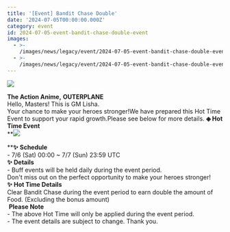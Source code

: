 ```yaml
---
title: '[Event] Bandit Chase Double'
date: '2024-07-05T00:00:00.000Z'
category: event
id: 2024-07-05-event-bandit-chase-double-event
images:
  - >-
    /images/news/legacy/event/2024-07-05-event-bandit-chase-double-event/6c42148b8c1d4cabad33dfc28815213e.webp
  - >-
    /images/news/legacy/event/2024-07-05-event-bandit-chase-double-event/8c0714c660d941ec8e9a4837af096290.webp
---
```


![](/images/news/legacy/event/2024-07-05-event-bandit-chase-double-event/6c42148b8c1d4cabad33dfc28815213e.webp)  

**The Action Anime,** **OUTERPLANE**  
Hello, Masters! This is GM Lisha.  
Your chance to make your heroes stronger!We have prepared this Hot Time Event to support your rapid growth.Please see below for more details. **◈ Hot Time Event**  
**![](/images/news/legacy/event/2024-07-05-event-bandit-chase-double-event/8c0714c660d941ec8e9a4837af096290.webp)  
  
****✨** **Schedule**  
\- 7/6 (Sat) 00:00 ~ 7/7 (Sun) 23:59 UTC  
**✨** **Details**  
\- Buff events will be held daily during the event period.  
Don't miss out on the perfect opportunity to make your heroes stronger!**✨** **Hot Time Details**  
Clear Bandit Chase during the event period to earn double the amount of Food. (Excluding the bonus amount)  
 **Please Note**  
\- The above Hot Time will only be applied during the event period.  
\- The event details are subject to change. Thank you.
